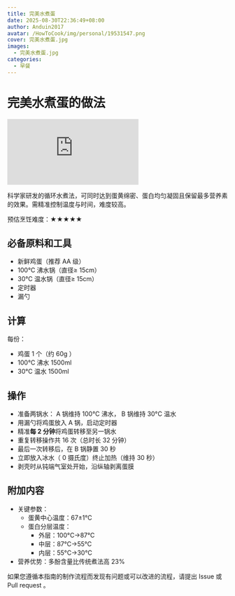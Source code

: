 ```yaml
---
title: 完美水煮蛋
date: 2025-08-30T22:36:49+08:00
author: Anduin2017
avatar: /HowToCook/img/personal/19531547.png
cover: 完美水煮蛋.jpg
images:
  - 完美水煮蛋.jpg
categories:
  - 早餐
---
```


# 完美水煮蛋的做法

![完美水煮蛋](https://img-s-msn-com.akamaized.net/tenant/amp/entityid/AA1yBdnK.img?w=768&h=512&m=6)

科学家研发的循环水煮法，可同时达到蛋黄绵密、蛋白均匀凝固且保留最多营养素的效果。需精准控制温度与时间，难度较高。

预估烹饪难度：★★★★★

## 必备原料和工具

- 新鲜鸡蛋（推荐 AA 级）
- 100°C 沸水锅（直径≥ 15cm）
- 30°C 温水锅（直径≥ 15cm）
- 定时器
- 漏勺

## 计算

每份：

- 鸡蛋 1 个（约 60g ）
- 100°C 沸水 1500ml
- 30°C 温水 1500ml

## 操作

- 准备两锅水： A 锅维持 100°C 沸水， B 锅维持 30°C 温水
- 用漏勺将鸡蛋放入 A 锅，启动定时器
- 精准**每 2 分钟**将鸡蛋转移至另一锅水
- 重复转移操作共 16 次（总时长 32 分钟）
- 最后一次转移后，在 B 锅静置 30 秒
- 立即放入冰水（ 0 摄氏度）终止加热（维持 30 秒）
- 剥壳时从钝端气室处开始，沿纵轴剥离蛋膜

## 附加内容

- 关键参数：
  - 蛋黄中心温度：67±1°C
  - 蛋白分层温度：
    - 外层：100°C→87°C
    - 中层：87°C→55°C
    - 内层：55°C→30°C
- 营养优势：多酚含量比传统煮法高 23%

如果您遵循本指南的制作流程而发现有问题或可以改进的流程，请提出 Issue 或 Pull request 。
